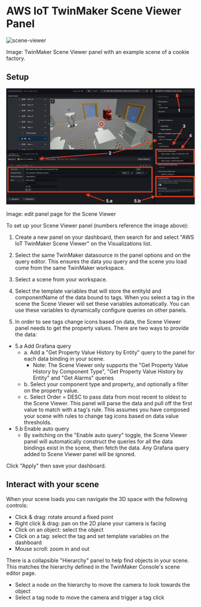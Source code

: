 # AWS IoT TwinMaker Scene Viewer Panel

![scene-viewer](https://github.com/grafana/grafana-iot-twinmaker-app/raw/main/docs/SceneViewerPanel.png)

Image: TwinMaker Scene Viewer panel with an example scene of a cookie factory.

## Setup

![scene-viewer-edit](https://github.com/grafana/grafana-iot-twinmaker-app/raw/main/docs/EditSceneViewer.png)

Image: edit panel page for the Scene Viewer

To set up your Scene Viewer panel (numbers reference the image above):

1. Create a new panel on your dashboard, then search for and select "AWS IoT TwinMaker Scene Viewer" on the Visualizations list.

2. Select the same TwinMaker datasource in the panel options and on the query editor. This ensures the data you query and the scene you load come from the same TwinMaker workspace.

3. Select a scene from your workspace.

4. Select the template variables that will store the entityId and componentName of the data bound to tags. When you select a tag in the scene the Scene Viewer will set these variables automatically. You can use these variables to dynamically configure queries on other panels.

5. In order to see tags change icons based on data, the Scene Viewer panel needs to get the property values. There are two ways to provide the data:
- 5.a Add Grafana query 
  - a. Add a "Get Property Value History by Entity" query to the panel for each data binding in your scene.
    - Note: The Scene Viewer only supports the "Get Property Value History by Component Type", "Get Property Value History by Entity" and "Get Alarms" queries
  - b. Select your component type and property, and optionally a filter on the property value.
  - c. Select Order = DESC to pass data from most recent to oldest to the Scene Viewer. This panel will parse the data and pull off the first value to match with a tag's rule. This assumes you have composed your scene with rules to change tag icons based on data value thresholds.
- 5.b Enable auto query
  - By switching on the "Enable auto query" toggle, the Scene Viewer panel will automatically construct the queries for all the data bindings exist in the scene, then fetch the data. Any Grafana query added to Scene Viewer panel will be ignored.

Click "Apply" then save your dashboard.

## Interact with your scene

When your scene loads you can navigate the 3D space with the following controls:

- Click & drag: rotate around a fixed point
- Right click & drag: pan on the 2D plane your camera is facing
- Click on an object: select the object
- Click on a tag: select the tag and set template variables on the dashboard
- Mouse scroll: zoom in and out

There is a collapsible "Hierarchy" panel to help find objects in your scene. This matches the hierarchy defined in the TwinMaker Console's scene editor page.

- Select a node on the hierarchy to move the camera to look towards the object
- Select a tag node to move the camera and trigger a tag click
